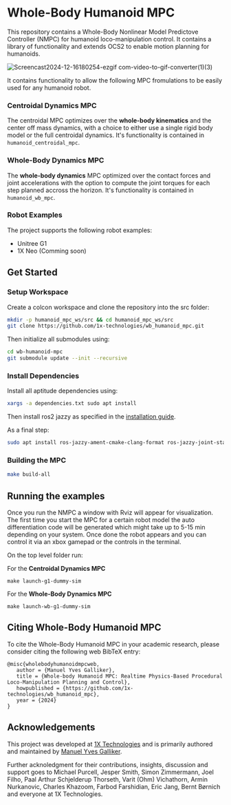 # Whole-Body Humanoid MPC

This repository contains a Whole-Body Nonlinear Model Predictove Controller (NMPC) for humanoid loco-manipulation control. It contains a library of 
functionality and extends OCS2 to enable motion planning for humanoids. 

![Screencast2024-12-16180254-ezgif com-video-to-gif-converter(1)(3)](https://github.com/user-attachments/assets/a032477b-2e70-41b0-90d3-9539e1a4b723)


It contains functionality to allow the following MPC fromulations to be easily used for any humanoid robot. 

### Centroidal Dynamics MPC
The centroidal MPC optimizes over the **whole-body kinematics** and the center off mass dynamics, with a choice to either use a single rigid 
body model or the full centroidal dynamics. It's functionality is contained in `humanoid_centroidal_mpc`.

### Whole-Body Dynamics MPC
The **whole-body dynamics** MPC optimized over the contact forces and joint accelerations with the option to compute the joint torques for 
each step planned accross the horizon. It's functionality is contained in `humanoid_wb_mpc`.

### Robot Examples

The project supports the following robot examples:

- Unitree G1
- 1X Neo (Comming soon)

## Get Started

### Setup Workspace

Create a colcon workspace and clone the repository into the src folder:

```bash
mkdir -p humanoid_mpc_ws/src && cd humanoid_mpc_ws/src
git clone https://github.com/1x-technologies/wb_humanoid_mpc.git
```

Then initialize all submodules using:

```bash
cd wb-humanoid-mpc
git submodule update --init --recursive
```

### Install Dependencies

Install all aptitude dependencies using:

```bash
xargs -a dependencies.txt sudo apt install
```

Then install ros2 jazzy as specified in
the [installation guide](https://docs.ros.org/en/jazzy/Installation/Ubuntu-Install-Debs.html).

As a final step:

```bash
sudo apt install ros-jazzy-ament-cmake-clang-format ros-jazzy-joint-state-publisher-gui ros-jazzy-xacro ros-jazzy-mcap-vendor ros-jazzy-interactive-markers
```

### Building the MPC 

```bash
make build-all
```

## Running the examples
Once you run the NMPC a window with Rviz will appear for visualization. The first time you start the MPC for a certain robot model the auto differentiation code will be generated which might take up to 5-15 min depending on your system. Once done the robot appears and you can control it via an xbox gamepad or the controls in the terminal. 

On the top level folder run:

For the **Centroidal Dynamics MPC**

```
make launch-g1-dummy-sim
```

For the **Whole-Body Dynamics MPC**

```
make launch-wb-g1-dummy-sim
```
## Citing Whole-Body Humanoid MPC
To cite the Whole-Body Humanoid MPC in your academic research, please consider citing the following web BibTeX entry:

```
@misc{wholebodyhumanoidmpcweb,
   author = {Manuel Yves Galliker},
   title = {Whole-body Humanoid MPC: Realtime Physics-Based Procedural Loco-Manipulation Planning and Control},
   howpublished = {https://github.com/1x-technologies/wb_humanoid_mpc},
   year = {2024}
}
```

## Acknowledgements
This project was developed at [1X Technologies](https://www.1x.tech/) and is primarily authored and maintained by [Manuel Yves Galliker](https://github.com/manumerous).

Further acknoledgment for their contributions, insights, discussion and support goes to Michael Purcell, Jesper Smith, Simon Zimmermann, Joel Filho, Paal Arthur Schjelderup Thorseth, Varit (Ohm) Vichathorn, Armin Nurkanovic, Charles Khazoom, Farbod Farshidian, Eric Jang, Bernt Børnich and everyone at 1X Technologies.
